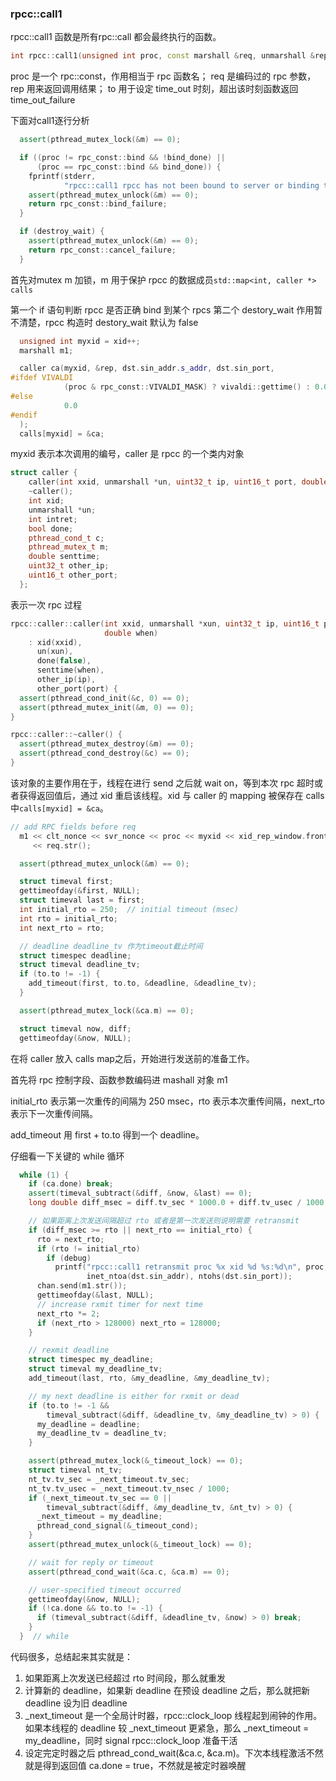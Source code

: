 ### rpcc::call1
rpcc::call1 函数是所有rpc::call 都会最终执行的函数。
```c++
int rpcc::call1(unsigned int proc, const marshall &req, unmarshall &rep, TO to) 
```
proc 是一个 rpc::const，作用相当于 rpc 函数名；
req 是编码过的 rpc 参数，rep 用来返回调用结果；
to 用于设定 time_out 时刻，超出该时刻函数返回 time_out_failure

下面对call1逐行分析
```c++
  assert(pthread_mutex_lock(&m) == 0);

  if ((proc != rpc_const::bind && !bind_done) ||
      (proc == rpc_const::bind && bind_done)) {
    fprintf(stderr,
            "rpcc::call1 rpcc has not been bound to server or binding twice\n");
    assert(pthread_mutex_unlock(&m) == 0);
    return rpc_const::bind_failure;
  }

  if (destroy_wait) {
    assert(pthread_mutex_unlock(&m) == 0);
    return rpc_const::cancel_failure;
  }
```
首先对mutex m 加锁，m 用于保护 rpcc 的数据成员`std::map<int, caller *> calls`

第一个 if 语句判断 rpcc 是否正确 bind 到某个 rpcs
第二个 destory_wait 作用暂不清楚，rpcc 构造时 destory_wait 默认为 false
```c++
  unsigned int myxid = xid++;
  marshall m1;

  caller ca(myxid, &rep, dst.sin_addr.s_addr, dst.sin_port,
#ifdef VIVALDI
            (proc & rpc_const::VIVALDI_MASK) ? vivaldi::gettime() : 0.0
#else
            0.0
#endif
  );
  calls[myxid] = &ca;
```
myxid 表示本次调用的编号，caller 是 rpcc 的一个类内对象
```c++
struct caller {
    caller(int xxid, unmarshall *un, uint32_t ip, uint16_t port, double when = 0);
    ~caller();
    int xid;
    unmarshall *un;
    int intret;
    bool done;
    pthread_cond_t c;
    pthread_mutex_t m;
    double senttime;
    uint32_t other_ip;
    uint16_t other_port;
  };
```
表示一次 rpc 过程
```c++
rpcc::caller::caller(int xxid, unmarshall *xun, uint32_t ip, uint16_t port,
                     double when)
    : xid(xxid),
      un(xun),
      done(false),
      senttime(when),
      other_ip(ip),
      other_port(port) {
  assert(pthread_cond_init(&c, 0) == 0);
  assert(pthread_mutex_init(&m, 0) == 0);
}

rpcc::caller::~caller() {
  assert(pthread_mutex_destroy(&m) == 0);
  assert(pthread_cond_destroy(&c) == 0);
}
```
该对象的主要作用在于，线程在进行 send 之后就 wait on，等到本次 rpc 超时或者获得返回值后，通过 xid 重启该线程。xid 与 caller 的 mapping 被保存在 calls 中`calls[myxid] = &ca`。
```c++
// add RPC fields before req
  m1 << clt_nonce << svr_nonce << proc << myxid << xid_rep_window.front()
     << req.str();

  assert(pthread_mutex_unlock(&m) == 0);

  struct timeval first;
  gettimeofday(&first, NULL);
  struct timeval last = first;
  int initial_rto = 250;  // initial timeout (msec)
  int rto = initial_rto;
  int next_rto = rto;

  // deadline deadline_tv 作为timeout截止时间
  struct timespec deadline;
  struct timeval deadline_tv;
  if (to.to != -1) {
    add_timeout(first, to.to, &deadline, &deadline_tv);
  }

  assert(pthread_mutex_lock(&ca.m) == 0);

  struct timeval now, diff;
  gettimeofday(&now, NULL);
```
在将 caller 放入 calls map之后，开始进行发送前的准备工作。

首先将 rpc 控制字段、函数参数编码进 mashall 对象 m1

initial_rto 表示第一次重传的间隔为 250 msec，rto 表示本次重传间隔，next_rto 表示下一次重传间隔。

add_timeout 用 first + to.to 得到一个 deadline。

仔细看一下关键的 while 循环
```c++
  while (1) {
    if (ca.done) break; 
    assert(timeval_subtract(&diff, &now, &last) == 0);
    long double diff_msec = diff.tv_sec * 1000.0 + diff.tv_usec / 1000.0;

    // 如果距离上次发送间隔超过 rto 或者是第一次发送则说明需要 retransmit
    if (diff_msec >= rto || next_rto == initial_rto) {
      rto = next_rto;
      if (rto != initial_rto)
        if (debug)
          printf("rpcc::call1 retransmit proc %x xid %d %s:%d\n", proc, myxid,
                 inet_ntoa(dst.sin_addr), ntohs(dst.sin_port));
      chan.send(m1.str());
      gettimeofday(&last, NULL);
      // increase rxmit timer for next time
      next_rto *= 2;
      if (next_rto > 128000) next_rto = 128000;
    }

    // rexmit deadline
    struct timespec my_deadline;
    struct timeval my_deadline_tv;
    add_timeout(last, rto, &my_deadline, &my_deadline_tv);

    // my next deadline is either for rxmit or dead
    if (to.to != -1 &&
        timeval_subtract(&diff, &deadline_tv, &my_deadline_tv) > 0) {
      my_deadline = deadline;
      my_deadline_tv = deadline_tv;
    }

    assert(pthread_mutex_lock(&_timeout_lock) == 0);
    struct timeval nt_tv;
    nt_tv.tv_sec = _next_timeout.tv_sec;
    nt_tv.tv_usec = _next_timeout.tv_nsec / 1000;
    if (_next_timeout.tv_sec == 0 ||
        timeval_subtract(&diff, &my_deadline_tv, &nt_tv) > 0) {
      _next_timeout = my_deadline;
      pthread_cond_signal(&_timeout_cond);
    }
    assert(pthread_mutex_unlock(&_timeout_lock) == 0);

    // wait for reply or timeout
    assert(pthread_cond_wait(&ca.c, &ca.m) == 0);

    // user-specified timeout occurred
    gettimeofday(&now, NULL);
    if (!ca.done && to.to != -1) {
      if (timeval_subtract(&diff, &deadline_tv, &now) > 0) break;
    }
  }  // while
```

代码很多，总结起来其实就是：
1. 如果距离上次发送已经超过 rto 时间段，那么就重发
2. 计算新的 deadline，如果新 deadline 在预设 deadline 之后，那么就把新 deadline 设为旧 deadline
3. _next_timeout 是一个全局计时器，rpcc::clock_loop 线程起到闹钟的作用。如果本线程的 deadline 较 _next_timeout 更紧急，那么 _next_timeout = my_deadline，同时 signal rpcc::clock_loop 准备干活
4. 设定完定时器之后 pthread_cond_wait(&ca.c, &ca.m)。下次本线程激活不然就是得到返回值 ca.done = true，不然就是被定时器唤醒